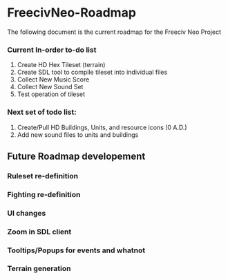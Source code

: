# FreecivNeo-Roadmap

The following document is the current roadmap for the Freeciv Neo Project

### Current In-order to-do list

1. Create HD Hex Tileset (terrain)
2. Create SDL tool to compile tileset into individual files
3. Collect New Music Score
4. Collect New Sound Set 
5. Test operation of tileset

### Next set of todo list:

1. Create/Pull HD Buildings, Units, and resource icons (0 A.D.)
2. Add new sound files to units and buildings

## Future Roadmap developement

### Ruleset re-definition

### Fighting re-definition

### UI changes

### Zoom in SDL client

### Tooltips/Popups for events and whatnot

### Terrain generation



